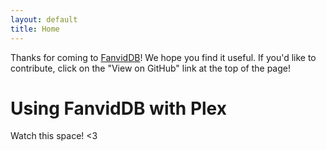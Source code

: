 ```yaml
---
layout: default
title: Home
---
```


Thanks for coming to [FanvidDB](https://fanviddb.com)! We hope you find it useful. If you'd like to contribute, click on the "View on GitHub" link at the top of the page!

# Using FanvidDB with Plex

Watch this space! <3
